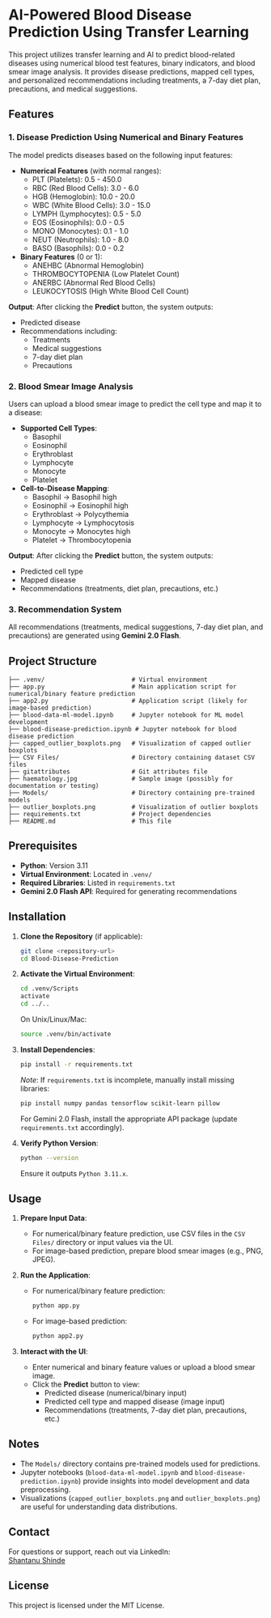 # AI-Powered Blood Disease Prediction Using Transfer Learning

This project utilizes transfer learning and AI to predict blood-related diseases using numerical blood test features, binary indicators, and blood smear image analysis. It provides disease predictions, mapped cell types, and personalized recommendations including treatments, a 7-day diet plan, precautions, and medical suggestions.

## Features

### 1. Disease Prediction Using Numerical and Binary Features
The model predicts diseases based on the following input features:
- **Numerical Features** (with normal ranges):
  - PLT (Platelets): 0.5 - 450.0
  - RBC (Red Blood Cells): 3.0 - 6.0
  - HGB (Hemoglobin): 10.0 - 20.0
  - WBC (White Blood Cells): 3.0 - 15.0
  - LYMPH (Lymphocytes): 0.5 - 5.0
  - EOS (Eosinophils): 0.0 - 0.5
  - MONO (Monocytes): 0.1 - 1.0
  - NEUT (Neutrophils): 1.0 - 8.0
  - BASO (Basophils): 0.0 - 0.2
- **Binary Features** (0 or 1):
  - ANEHBC (Abnormal Hemoglobin)
  - THROMBOCYTOPENIA (Low Platelet Count)
  - ANERBC (Abnormal Red Blood Cells)
  - LEUKOCYTOSIS (High White Blood Cell Count)

**Output**: After clicking the **Predict** button, the system outputs:
- Predicted disease
- Recommendations including:
  - Treatments
  - Medical suggestions
  - 7-day diet plan
  - Precautions

### 2. Blood Smear Image Analysis
Users can upload a blood smear image to predict the cell type and map it to a disease:
- **Supported Cell Types**:
  - Basophil
  - Eosinophil
  - Erythroblast
  - Lymphocyte
  - Monocyte
  - Platelet
- **Cell-to-Disease Mapping**:
  - Basophil → Basophil high
  - Eosinophil → Eosinophil high
  - Erythroblast → Polycythemia
  - Lymphocyte → Lymphocytosis
  - Monocyte → Monocytes high
  - Platelet → Thrombocytopenia

**Output**: After clicking the **Predict** button, the system outputs:
- Predicted cell type
- Mapped disease
- Recommendations (treatments, diet plan, precautions, etc.)

### 3. Recommendation System
All recommendations (treatments, medical suggestions, 7-day diet plan, and precautions) are generated using **Gemini 2.0 Flash**.

## Project Structure
```
├── .venv/                        # Virtual environment
├── app.py                        # Main application script for numerical/binary feature prediction
├── app2.py                       # Application script (likely for image-based prediction)
├── blood-data-ml-model.ipynb     # Jupyter notebook for ML model development
├── blood-disease-prediction.ipynb # Jupyter notebook for blood disease prediction
├── capped_outlier_boxplots.png   # Visualization of capped outlier boxplots
├── CSV Files/                    # Directory containing dataset CSV files
├── gitattributes                 # Git attributes file
├── haematology.jpg               # Sample image (possibly for documentation or testing)
├── Models/                       # Directory containing pre-trained models
├── outlier_boxplots.png          # Visualization of outlier boxplots
├── requirements.txt              # Project dependencies
├── README.md                     # This file
```

## Prerequisites
- **Python**: Version 3.11
- **Virtual Environment**: Located in `.venv/`
- **Required Libraries**: Listed in `requirements.txt`
- **Gemini 2.0 Flash API**: Required for generating recommendations

## Installation

1. **Clone the Repository** (if applicable):
   ```bash
   git clone <repository-url>
   cd Blood-Disease-Prediction
   ```

2. **Activate the Virtual Environment**:
   ```bash
   cd .venv/Scripts
   activate
   cd ../..
   ```
   On Unix/Linux/Mac:
   ```bash
   source .venv/bin/activate
   ```

3. **Install Dependencies**:
   ```bash
   pip install -r requirements.txt
   ```
   *Note*: If `requirements.txt` is incomplete, manually install missing libraries:
   ```bash
   pip install numpy pandas tensorflow scikit-learn pillow
   ```
   For Gemini 2.0 Flash, install the appropriate API package (update `requirements.txt` accordingly).

4. **Verify Python Version**:
   ```bash
   python --version
   ```
   Ensure it outputs `Python 3.11.x`.

## Usage

1. **Prepare Input Data**:
   - For numerical/binary feature prediction, use CSV files in the `CSV Files/` directory or input values via the UI.
   - For image-based prediction, prepare blood smear images (e.g., PNG, JPEG).

2. **Run the Application**:
   - For numerical/binary feature prediction:
     ```bash
     python app.py
     ```
   - For image-based prediction:
     ```bash
     python app2.py
     ```

3. **Interact with the UI**:
   - Enter numerical and binary feature values or upload a blood smear image.
   - Click the **Predict** button to view:
     - Predicted disease (numerical/binary input)
     - Predicted cell type and mapped disease (image input)
     - Recommendations (treatments, 7-day diet plan, precautions, etc.)

## Notes
- The `Models/` directory contains pre-trained models used for predictions.
- Jupyter notebooks (`blood-data-ml-model.ipynb` and `blood-disease-prediction.ipynb`) provide insights into model development and data preprocessing.
- Visualizations (`capped_outlier_boxplots.png` and `outlier_boxplots.png`) are useful for understanding data distributions.

## Contact
For questions or support, reach out via LinkedIn:  
[Shantanu Shinde](https://www.linkedin.com/in/shantanu-shinde-a11b63170/)

## License
This project is licensed under the MIT License.